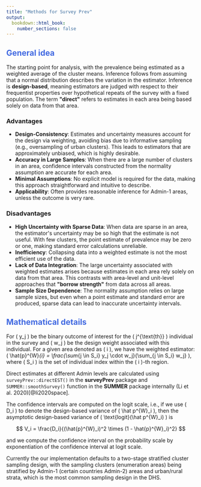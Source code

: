 ```yaml
---
title: "Methods for Survey Prev"
output:
  bookdown::html_book:
    number_sections: false
---
```


## <span style="color:royalblue">General idea</span>

The starting point for analysis, with the prevalence being estimated as a weighted average of the cluster means. Inference follows from assuming that a normal distribution describes the variation in the estimator. Inference is **design-based**, meaning estimators are judged with respect to their frequentist properties over hypothetical repeats of the survey with a fixed population. The term **"direct"** refers to estimates in each area being based solely on data from that area.

### Advantages
- **Design-Consistency**: Estimates and uncertainty measures account for the design via weighting, avoiding bias due to informative sampling (e.g., oversampling of urban clusters). This leads to estimators that are approximately unbiased, which is highly desirable.
- **Accuracy in Large Samples**: When there are a large number of clusters in an area, confidence intervals constructed from the normality assumption are accurate for each area.
- **Minimal Assumptions**: No explicit model is required for the data, making this approach straightforward and intuitive to describe.
- **Applicability**: Often provides reasonable inference for Admin-1 areas, unless the outcome is very rare.

### Disadvantages
- **High Uncertainty with Sparse Data**: When data are sparse in an area, the estimator's uncertainty may be so high that the estimate is not useful. With few clusters, the point estimate of prevalence may be zero or one, making standard error calculations unreliable.
- **Inefficiency**: Collapsing data into a weighted estimate is not the most efficient use of the data.
- **Lack of Data Integration**: The large uncertainty associated with weighted estimates arises because estimates in each area rely solely on data from that area. This contrasts with area-level and unit-level approaches that **"borrow strength"** from data across all areas.
- **Sample Size Dependence**: The normality assumption relies on large sample sizes, but even when a point estimate and standard error are produced, sparse data can lead to inaccurate uncertainty intervals.

## <span style="color:royalblue">Mathematical details</span>

For \( y_j \) be the binary outcome of interest for the \( j^{\text{th}} \) individual in the survey and \( w_j \) be the design weight associated with this individual. For a given area denoted as \( i \), we have the weighted estimator: \( \hat{p}^{W}_{i} = \frac{\sum_{j \in S_i} y_j \cdot w_j}{\sum_{j \in S_i} w_j} \), where \( S_i \) is the set of individual index within the \( i \)-th region.

Direct estimates at different Admin levels are calculated using `surveyPrev::directEST()` in the **surveyPrev** package and `SUMMER::smoothSurvey()` function in the **SUMMER** package internally (Li et al. 2020)[@li2020space].

The confidence intervals are computed on the logit scale, i.e., if we use \( D_i \) to denote the design-based variance of \( \hat p^{W}_i \), then the asymptotic design-based variance of \( \text{logit}(\hat p^{W}_i) \) is

$$
V_i = \frac{D_i}{(\hat{p}^{W}_i)^2 \times (1 - \hat{p}^{W}_i)^2}
$$

and we compute the confidence interval on the probability scale by exponentiation of the confidence interval at logit scale.

Currently the our implementation defaults to a two-stage stratified cluster sampling design, with the sampling clusters (enumeration areas) being stratified by Admin-1 (certain countries Admin-2) areas and urban/rural strata, which is the most common sampling design in the DHS.

